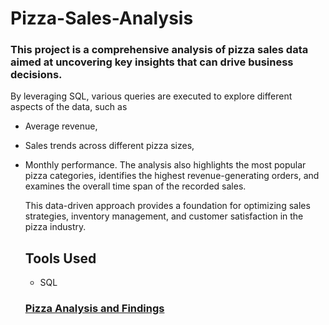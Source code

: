 # Pizza-Sales-Analysis

### This project is a comprehensive analysis of pizza sales data aimed at uncovering key insights that can drive business decisions.
By leveraging SQL, various queries are executed to explore different aspects of the data, such as 
* Average revenue,
* Sales trends across different pizza sizes,
* Monthly performance.
   The analysis also highlights the most popular pizza categories, identifies the highest revenue-generating orders, and examines the overall time span of the recorded sales.

  This data-driven approach provides a foundation for optimizing sales strategies, inventory management, and customer satisfaction in the pizza industry.

  ## Tools Used
  * SQL

  ### [Pizza Analysis and Findings](https://github.com/Elizabeth632/Pizza-Sales-Analysis/blob/main/PIZZA%20SALES.sql)
